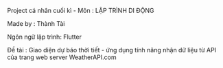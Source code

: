 Project cá nhân cuối kì - Môn : LẬP TRÌNH DI ĐỘNG

Made by : Thành Tài

Ngôn ngữ lập trình: Flutter 

Đề tài : Giao diện dự báo thời tiết - ứng dụng tính năng nhận dữ liệu từ API của trang web server WeatherAPI.com
